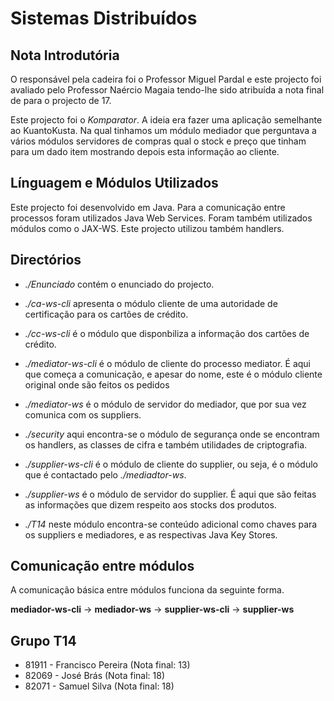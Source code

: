 # Sistemas Distribuídos

## Nota Introdutória

O responsável pela cadeira foi o Professor Miguel Pardal e este projecto foi avaliado pelo Professor Naércio Magaia tendo-lhe sido atribuída a nota final de para o projecto de 17.

Este projecto foi o *Komparator*. A ideia era fazer uma aplicação semelhante ao KuantoKusta. Na qual tinhamos um módulo mediador que perguntava a vários módulos servidores de compras qual o stock e preço que tinham para um dado item mostrando depois esta informação ao cliente.

## Línguagem e Módulos Utilizados

Este projecto foi desenvolvido em Java. Para a comunicação entre processos foram utilizados Java Web Services. Foram também utilizados módulos como o JAX-WS. Este projecto utilizou também handlers.

## Directórios

- *./Enunciado* contém o enunciado do projecto.

- *./ca-ws-cli* apresenta o módulo cliente de uma autoridade de certificação para os cartões de crédito.

- *./cc-ws-cli* é o módulo que disponbiliza a informação dos cartões de crédito.

- *./mediator-ws-cli* é o módulo de cliente do processo mediator. É aqui que começa a comunicação, e apesar do nome, este é o módulo cliente original onde são feitos os pedidos

- *./mediator-ws* é o módulo de servidor do mediador, que por sua vez comunica com os suppliers.

- *./security* aqui encontra-se o módulo de segurança onde se encontram os handlers, as classes de cifra e também utilidades de criptografia.

- *./supplier-ws-cli* é o módulo de cliente do supplier, ou seja, é o módulo que é contactado pelo *./mediadtor-ws*.

- *./supplier-ws* é o módulo de servidor do supplier. É aqui que são feitas as informações que dizem respeito aos stocks dos produtos.

- *./T14* neste módulo encontra-se conteúdo adicional como chaves para os suppliers e mediadores, e as respectivas Java Key Stores.

## Comunicação entre módulos

A comunicação básica entre módulos funciona da seguinte forma.

**mediador-ws-cli** -> **mediador-ws** -> **supplier-ws-cli** -> **supplier-ws**

## Grupo T14
- 81911 - Francisco Pereira (Nota final: 13)
- 82069 - José Brás (Nota final: 18)
- 82071 - Samuel Silva (Nota final: 18)
